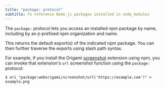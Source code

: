 ```yaml
---
title: "package: protocol"
subtitle: To reference Node.js packages installed in node_modules
---
```


The `package:` protocol lets you access an installed npm package by name, including by an `@`-prefixed npm organization and name.

This returns the default export(s) of the indicated npm package. You can then further traverse the exports using slash path syntax.

For example, if you install the Origami [screenshot](https://github.com/WebOrigami/extensions/tree/main/screenshot) extension using npm, you can invoke that extension's `url` screenshot function using the `package:` protocol:

```console
$ ori "package:weborigami/screenshot/url('https://example.com')" > example.png
```
